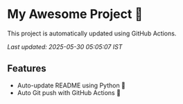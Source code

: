 # My Awesome Project 🚀

This project is automatically updated using GitHub Actions.

_Last updated: 2025-05-30 05:05:07 IST_

## Features
- Auto-update README using Python 🐍
- Auto Git push with GitHub Actions 🤖
